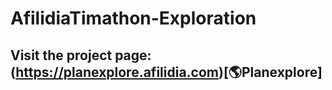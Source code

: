 # AfilidiaTimathon-Exploration
 
## Visit the project page: (https://planexplore.afilidia.com)[🌎Planexplore]
